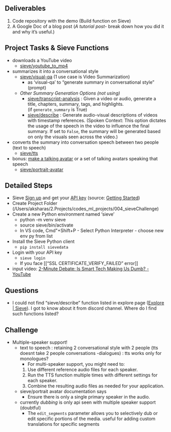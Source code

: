 ## Deliverables
1. Code repository with the demo (Build function on Sieve)
2. A Google Doc of a blog post (*A tutorial post*- break down how you did it and why it’s useful.)

## Project Tasks & Sieve Functions
- downloads a YouTube video
	- [sieve/youtube_to_mp4](https://www.sievedata.com/functions/sieve/youtube_to_mp4)
- summarizes it into a conversational style
	- [sieve/visual-qa](https://www.sievedata.com/functions/sieve/visual-qa) (1 use case is Video Summarization)
		- as ‘visual-qa’ to “generate summary in conversational style” (prompt)
	- *Other Summary Generation Options (not using)*
		- [sieve/transcript-analysis](https://www.sievedata.com/functions/sieve/transcript-analysis) : Given a video or audio, generate a title, chapters, summary, tags, and highlights. (if `generate_summary` is True)
		- [sieve/describe](https://www.sievedata.com/functions/sieve/describe) : Generate audio-visual descriptions of videos with timestamp references. (Spoken Context: This option dictates the usage of the speech in the video to influence the final summary. If set to `False`, the summary will be generated based on only the visuals seen across the video.)
- converts the summary into conversation speech between two people (text to speech)
	- [sieve/tts](https://www.sievedata.com/functions/sieve/tts)
- bonus: [make a talking avatar](https://www.sievedata.com/blog/portrait-avatar-talking-head-video-api-hedra-infinity) or a set of talking avatars speaking that speech
	- [sieve/portrait-avatar](https://www.sievedata.com/functions/sieve/portrait-avatar)

## Detailed Steps
- Sieve [Sign up](https://www.sievedata.com/dashboard) and get your [API key](https://www.sievedata.com/dashboard/settings) (source: [Getting Started](https://docs.sievedata.com/guide/intro#getting-started))
- Create Project Folder (/Users/aksharas/2.Projects/codes_ml_projects/004_sieveChallenge)
- Create a new Python environment named ‘sieve’
	- python -m venv sieve 
	- source sieve/bin/activate
	- In VS code, Cmd"+Shift+P - Select Python Interpreter - choose new env py from list
- Install the Sieve Python client
	- `pip install sievedata`
- Login with your API key
	 - `sieve login`
	 - If you face [[“SSL CERTIFICATE_VERIFY_FAILED” error]]
- input video: [2-Minute Debate: Is Smart Tech Making Us Dumb? - YouTube](https://youtu.be/mh8AfvllYwA) 

## Questions
- I could not find “sieve/describe” function listed in explore page ([Explore | Sieve](https://www.sievedata.com/explore)). I got to know about it from discord channel. Where do I find such functions listed?
## Challenge
- Multiple-speaker support!
	- text to speech : retaining 2 conversational style with 2 people (tts doesnt take 2 people conversations -dialogues) : tts works only for monologues?
		- For multi-speaker support, you might need to:
		1. Use different reference audio files for each speaker.
		2. Run the TTS function multiple times with different settings for each speaker.
		3. Combine the resulting audio files as needed for your application.
	- sieve/portrait avatar  documentation says
		- Ensure there is only a single primary speaker in the audio.
	-  currently *dubbing* is only api seen with multiple speaker support (doubtful)
		- The `edit_segments` parameter allows you to selectively dub or edit specific portions of the media. useful for adding custom translations for specific segments